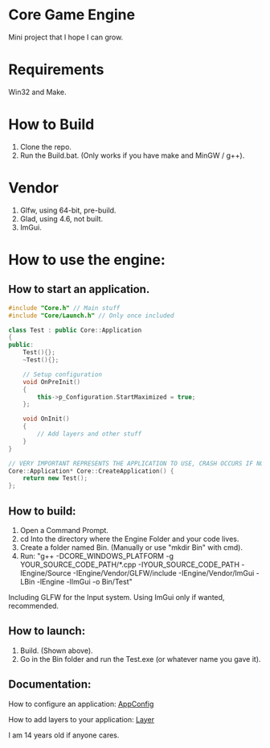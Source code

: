 # Core Game Engine

Mini project that I hope I can grow.

# Requirements

Win32 and Make.

# How to Build

1. Clone the repo.
2. Run the Build.bat. (Only works if you have make and MinGW / g++).

# Vendor

1. Glfw, using 64-bit, pre-build.
2. Glad, using 4.6, not built.
3. ImGui.

# How to use the engine:

## How to start an application.

```c++
#include "Core.h" // Main stuff
#include "Core/Launch.h" // Only once included

class Test : public Core::Application
{
public:
    Test(){};
    ~Test(){};

    // Setup configuration
    void OnPreInit()
    {
        this->p_Configuration.StartMaximized = true;
    };

    void OnInit()
    {
        // Add layers and other stuff
    }
}

// VERY IMPORTANT REPRESENTS THE APPLICATION TO USE, CRASH OCCURS IF NOT DONE RIGHT
Core::Application* Core::CreateApplication() {
    return new Test();
};
```

## How to build:

1. Open a Command Prompt.
2. cd Into the directory where the Engine Folder and your code lives.
3. Create a folder named Bin. (Manually or use "mkdir Bin" with cmd).
4. Run: "g++ -DCORE_WINDOWS_PLATFORM -g YOUR_SOURCE_CODE_PATH/\*.cpp -IYOUR_SOURCE_CODE_PATH -IEngine/Source -IEngine/Vendor/GLFW/include -IEngine/Vendor/ImGui -LBin -lEngine -lImGui -o Bin/Test"

Including GLFW for the Input system. Using ImGui only if wanted, recommended.

## How to launch:

1. Build. (Shown above).
2. Go in the Bin folder and run the Test.exe (or whatever name you gave it).

## Documentation:

How to configure an application: [AppConfig](Documentation/AppConfig.md)

How to add layers to your application: [Layer](Documentation/Layer.md)

I am 14 years old if anyone cares.

